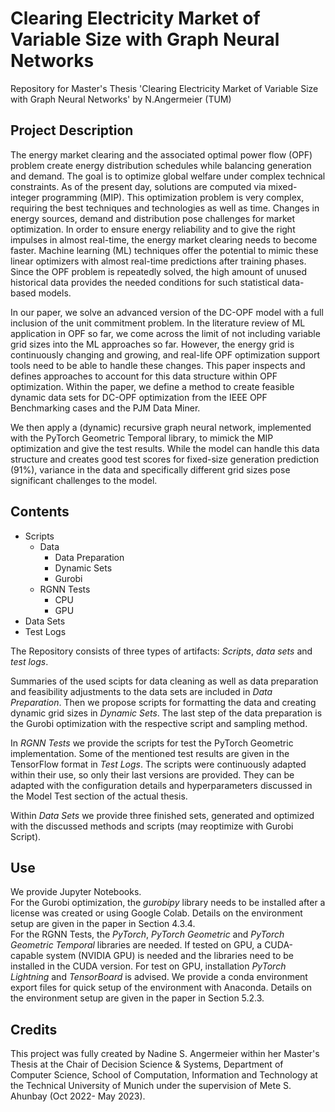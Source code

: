 # Clearing Electricity Market of Variable Size with Graph Neural Networks
Repository for Master's Thesis 'Clearing Electricity Market of Variable Size with Graph Neural Networks' by N.Angermeier  (TUM)

## Project Description
The energy market clearing and the associated optimal power flow (OPF) problem create energy distribution schedules while balancing generation and demand. The goal is to optimize global welfare under complex technical constraints. As of the present day, solutions are computed via mixed-integer programming (MIP). This optimization problem is very complex, requiring the best techniques and technologies as well as time. Changes in energy sources, demand and distribution pose challenges for market optimization. In order to ensure energy reliability and to give the right impulses in almost real-time, the energy market clearing needs to become faster. Machine learning (ML) techniques offer the potential to mimic these linear optimizers with almost real-time predictions after training phases. Since the OPF problem is repeatedly solved, the high amount of unused historical data provides the needed conditions for such statistical data-based models.

In our paper, we solve an advanced version of the DC-OPF model with a full inclusion of the unit commitment problem. In the literature review of ML application in OPF so far, we come across the limit of not including variable grid sizes into the ML approaches so far. However, the energy grid is continuously changing and growing, and real-life OPF optimization support tools need to be able to handle these changes. This paper inspects and defines approaches to account for this data structure within OPF optimization. Within the paper, we define a method to create feasible dynamic data sets for DC-OPF optimization from the IEEE OPF Benchmarking cases and the PJM Data Miner. 

We then apply a (dynamic) recursive graph neural network, implemented with the PyTorch Geometric Temporal library, to mimick the MIP optimization and give the test results. While the model can handle this data structure and creates good test scores for fixed-size generation prediction (91\%), variance in the data and specifically different grid sizes pose significant challenges to the model.

## Contents
* Scripts
  * Data
    * Data Preparation
    * Dynamic Sets
    * Gurobi
  * RGNN Tests
    * CPU
    * GPU
* Data Sets
* Test Logs

The Repository consists of three types of artifacts: *Scripts*, *data sets* and *test logs*. 


Summaries of the used scipts for data cleaning as well as data preparation and feasibility adjustments to the data sets are included in *Data Preparation*. Then we propose scripts for formatting the data and creating dynamic grid sizes in *Dynamic Sets*. The last step of the data preparation is the Gurobi optimization with the respective script and sampling method.

In *RGNN Tests* we provide the scripts for test the PyTorch Geometric implementation. Some of the mentioned test results are given in the TensorFlow format in *Test Logs*.
The scripts were continuously adapted within their use, so only their last versions are provided. They can be adapted with the configuration details and hyperparameters discussed in the Model Test section of the actual thesis.

Within *Data Sets* we provide three finished sets, generated and optimized with the discussed methods and scripts (may reoptimize with Gurobi Script).

## Use
We provide Jupyter Notebooks.  
For the Gurobi optimization, the *gurobipy* library needs to be installed after a license was created or using Google Colab. Details on the environment setup are given in the paper in Section 4.3.4.  
For the RGNN Tests, the *PyTorch*, *PyTorch Geometric* and *PyTorch Geometric Temporal* libraries are needed. If tested on GPU, a CUDA-capable system (NVIDIA GPU) is needed and the libraries need to be installed in the CUDA version. For test on GPU, installation *PyTorch Lightning* and *TensorBoard* is advised. We provide a conda environment export files for quick setup of the environment with Anaconda. Details on the environment setup are given in the paper in Section 5.2.3.

## Credits
This project was fully created by Nadine S. Angermeier within her Master's Thesis at the Chair of Decision Science & Systems, Department of Computer Science, School of Computation, Information and Technology at the Technical University of Munich under the supervision of Mete S. Ahunbay (Oct 2022- May 2023).
